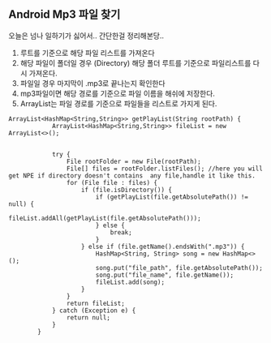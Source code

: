 ## Android Mp3 파일 찾기

오늘은 넘나 일하기가 싫어서.. 간단한걸 정리해본당..

1. 루트를 기준으로 해당 파일 리스트를 가져온다
2. 해당 파일이 폴더일 경우 (Directory) 해당 폴더 루트를 기준으로 파일리스트를 다시 가져온다.
3. 파일일 경우 마지막이 .mp3로 끝나는지 확인한다
4. mp3파일이면 해당 경로를 기준으로 파일 이름을 해쉬에 저장한다.
5. ArrayList는 파일 경로를 기준으로 파일들을 리스트로 가지게 된다.



```
ArrayList<HashMap<String,String>> getPlayList(String rootPath) {
            ArrayList<HashMap<String,String>> fileList = new ArrayList<>();


            try {
                File rootFolder = new File(rootPath);
                File[] files = rootFolder.listFiles(); //here you will get NPE if directory doesn't contains  any file,handle it like this.
                for (File file : files) {
                    if (file.isDirectory()) {
                        if (getPlayList(file.getAbsolutePath()) != null) {
                            fileList.addAll(getPlayList(file.getAbsolutePath()));
                        } else {
                            break;
                        }
                    } else if (file.getName().endsWith(".mp3")) {
                        HashMap<String, String> song = new HashMap<>();
                        song.put("file_path", file.getAbsolutePath());
                        song.put("file_name", file.getName());
                        fileList.add(song);
                    }
                }
                return fileList;
            } catch (Exception e) {
                return null;
            }
        }
```